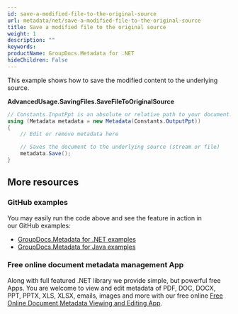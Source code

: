 ```yaml
---
id: save-a-modified-file-to-the-original-source
url: metadata/net/save-a-modified-file-to-the-original-source
title: Save a modified file to the original source
weight: 1
description: ""
keywords: 
productName: GroupDocs.Metadata for .NET
hideChildren: False
---
```

This example shows how to save the modified content to the underlying source.

**AdvancedUsage.SavingFiles.SaveFileToOriginalSource**

```csharp
// Constants.InputPpt is an absolute or relative path to your document. Ex: @"C:\Docs\test.ppt"
using (Metadata metadata = new Metadata(Constants.OutputPpt))
{
	// Edit or remove metadata here

	// Saves the document to the underlying source (stream or file)
	metadata.Save();
}
```

## More resources
### GitHub examples
You may easily run the code above and see the feature in action in our GitHub examples:
*   [GroupDocs.Metadata for .NET examples](https://github.com/groupdocs-metadata/GroupDocs.Metadata-for-.NET)    
*   [GroupDocs.Metadata for Java examples](https://github.com/groupdocs-metadata/GroupDocs.Metadata-for-Java)    

### Free online document metadata management App
Along with full featured .NET library we provide simple, but powerful free Apps.
You are welcome to view and edit metadata of PDF, DOC, DOCX, PPT, PPTX, XLS, XLSX, emails, images and more with our free online [Free Online Document Metadata Viewing and Editing App](https://products.groupdocs.app/metadata).